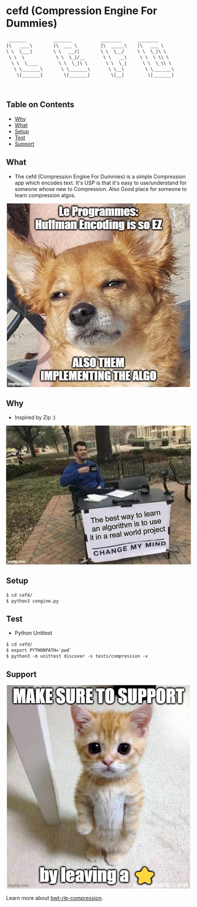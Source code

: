 # cefd (Compression Engine For Dummies)

```
 _______          _______           ________      ________     
|\   ____\        |\  ___ \         |\  _____\    |\   ___ \    
\ \  \___|        \ \   __/|        \ \  \__/     \ \  \_|\ \   
 \ \  \            \ \  \_|/__       \ \   __\     \ \  \ \\ \  
  \ \  \____        \ \  \_|\ \       \ \  \_|      \ \  \_\\ \ 
   \ \_______\       \ \_______\       \ \__\        \ \_______\
    \|_______|        \|_______|        \|__|         \|_______|
                                                                
                                                                                                                                
```                                                                                                                                

## Table on Contents
- [Why](#why)
- [What](#what)
- [Setup](#setup)
- [Test](#test)
- [Support](#support)

## What
- The cefd (Compression Engine For Dummies) is a simple Compression app which encodes text. It's USP is that it's easy to use/understand for someone whose new to Compression.
Also Good place for someone to learn compression algos.

<p align="center">
  <img src="https://github.com/namansharma18899/cefd/blob/main/assets/images/7x6o5x.jpg" />
</p>

## Why
- Inspired by Zip :)


<p align="center">
  <img src="https://github.com/namansharma18899/cefd/blob/main/assets/images/7x6ndo.jpg" />
</p>


## Setup
```
$ cd cefd/
$ python3 cengine.py
```
## Test
- Python Unittest 
```
$ cd cefd/
$ export PYTHONPATH=`pwd`
$ python3 -m unittest discover -s tests/compression -v
```
## Support

<p align="center">
  <img src="https://github.com/namansharma18899/cefd/blob/main/assets/images/7x6nq5.jpg" />
</p>

Learn more about [bwt-rle-compression](https://www.baeldung.com/cs/bwt-rle-compression-algorithm-for-short-text-strings).